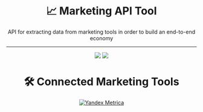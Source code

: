 <div id="header" align="center">
<h1>📈 Marketing API Tool</h1>
API for extracting data from marketing tools in order to build an end-to-end economy
</div>

---

<div id="header" align="center">
<a href="https://www.python.org/"><img src="https://img.shields.io/badge/Python-14354C?style=for-the-badge&logo=python&logoColor=white"></a>
<a href="https://fastapi.tiangolo.com/"><img src="https://img.shields.io/badge/FastAPI-009688?style=for-the-badge&logo=fastapi&logoColor=white"></a>
</div>

<div id="header" align="center">
<h1>🛠 Connected Marketing Tools</h1>
<a href="https://metrika.yandex.ru/"><img src="https://img.shields.io/badge/Yandex.Metrica-FFCC00?style=for-the-badge&logo=Yandex.Metrica&logoColor=white" alt="Yandex Metrica"></a>
</div>

